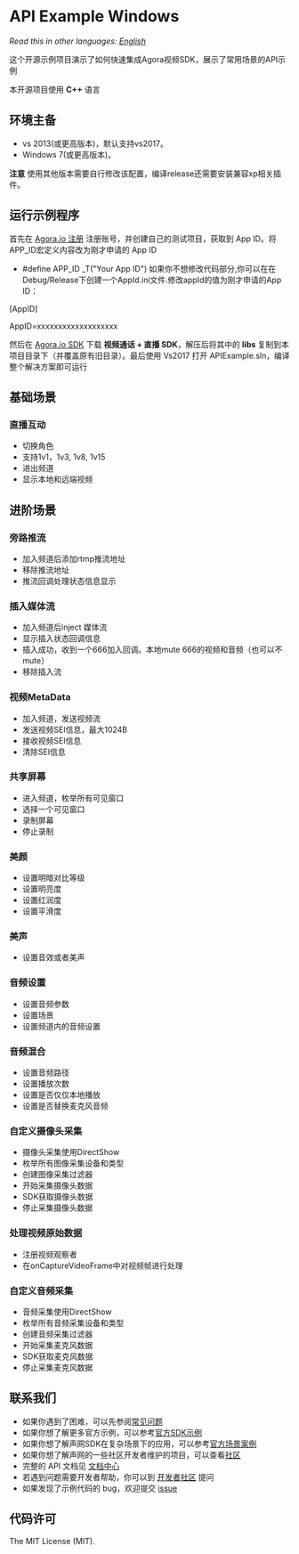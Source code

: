 # API Example Windows

*Read this in other languages: [English](README.md)*

这个开源示例项目演示了如何快速集成Agora视频SDK，展示了常用场景的API示例

本开源项目使用 **C++** 语言

## 环境主备
* vs 2013(或更高版本)，默认支持vs2017。
* Windows 7(或更高版本)。

**注意** 使用其他版本需要自行修改该配置，编译release还需要安装兼容xp相关插件。


## 运行示例程序
首先在 [Agora.io 注册](https://dashboard.agora.io/cn/signup/) 注册账号，并创建自己的测试项目，获取到 App ID。将 APP_ID宏定义内容改为刚才申请的 App ID


* #define APP_ID _T("Your App ID")
如果你不想修改代码部分,你可以在在Debug/Release下创建一个AppId.ini文件.修改appId的值为刚才申请的App ID：

[AppID]

AppID=xxxxxxxxxxxxxxxxxxx

然后在 [Agora.io SDK](https://www.agora.io/cn/download/) 下载 **视频通话 + 直播 SDK**，解压后将其中的 **libs** 复制到本项目目录下（并覆盖原有旧目录）。最后使用 Vs2017 打开 APIExample.sln，编译整个解决方案即可运行


## 基础场景

### 直播互动

* 切换角色
* 支持1v1，1v3, 1v8, 1v15
* 进出频道
* 显示本地和远端视频

## 进阶场景

### 旁路推流

* 加入频道后添加rtmp推流地址
* 移除推流地址
* 推流回调处理状态信息显示

### 插入媒体流

* 加入频道后inject 媒体流
* 显示插入状态回调信息
* 插入成功，收到一个666加入回调。本地mute 666的视频和音频（也可以不mute）
* 移除插入流

### 视频MetaData

* 加入频道，发送视频流
* 发送视频SEI信息，最大1024B
* 接收视频SEI信息
* 清除SEI信息


### 共享屏幕

* 进入频道，枚举所有可见窗口
* 选择一个可见窗口
* 录制屏幕
* 停止录制

### 美颜

* 设置明暗对比等级
* 设置明亮度
* 设置红润度
* 设置平滑度

### 美声

* 设置音效或者美声

### 音频设置

* 设置音频参数
* 设置场景
* 设置频道内的音频设置

### 音频混合

* 设置音频路径
* 设置播放次数
* 设置是否仅仅本地播放
* 设置是否替换麦克风音频

### 自定义摄像头采集

* 摄像头采集使用DirectShow
* 枚举所有图像采集设备和类型
* 创建图像采集过滤器
* 开始采集摄像头数据
* SDK获取摄像头数据
* 停止采集摄像头数据

### 处理视频原始数据

* 注册视频观察者
* 在onCaptureVideoFrame中对视频帧进行处理



### 自定义音频采集

* 音频采集使用DirectShow
* 枚举所有音频采集设备和类型
* 创建音频采集过滤器
* 开始采集麦克风数据
* SDK获取麦克风数据
* 停止采集麦克风数据



## 联系我们

- 如果你遇到了困难，可以先参阅[常见问题](https://docs.agora.io/cn/faq)
- 如果你想了解更多官方示例，可以参考[官方SDK示例](https://github.com/AgoraIO)
- 如果你想了解声网SDK在复杂场景下的应用，可以参考[官方场景案例](https://github.com/AgoraIO-usecase)
- 如果你想了解声网的一些社区开发者维护的项目，可以查看[社区](https://github.com/AgoraIO-Community)
- 完整的 API 文档见 [文档中心](https://docs.agora.io/cn/)
- 若遇到问题需要开发者帮助，你可以到 [开发者社区](https://rtcdeveloper.com/) 提问
- 如果发现了示例代码的 bug，欢迎提交 [issue](https://github.com/AgoraIO/Basic-Video-Broadcasting/issues)

## 代码许可

The MIT License (MIT).
